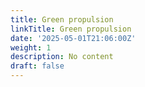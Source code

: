 ```yaml
---
title: Green propulsion
linkTitle: Green propulsion
date: '2025-05-01T21:06:00Z'
weight: 1
description: No content
draft: false
---
```



